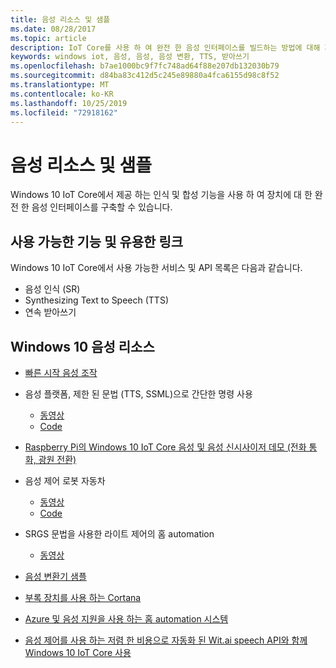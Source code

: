 ```yaml
---
title: 음성 리소스 및 샘플
ms.date: 08/28/2017
ms.topic: article
description: IoT Core를 사용 하 여 완전 한 음성 인터페이스를 빌드하는 방법에 대해 자세히 알아보세요.
keywords: windows iot, 음성, 음성, 음성 변환, TTS, 받아쓰기
ms.openlocfilehash: b7ae1000bc9f7fc748ad64f88e207db132030b79
ms.sourcegitcommit: d84ba83c412d5c245e89880a4fca6155d98c8f52
ms.translationtype: MT
ms.contentlocale: ko-KR
ms.lasthandoff: 10/25/2019
ms.locfileid: "72918162"
---
```

# <a name="speech-resources-and-samples"></a>음성 리소스 및 샘플

Windows 10 IoT Core에서 제공 하는 인식 및 합성 기능을 사용 하 여 장치에 대 한 완전 한 음성 인터페이스를 구축할 수 있습니다.

## <a name="whats-available-and-useful-links"></a>사용 가능한 기능 및 유용한 링크

Windows 10 IoT Core에서 사용 가능한 서비스 및 API 목록은 다음과 같습니다.

* 음성 인식 (SR)
* Synthesizing Text to Speech (TTS)
* 연속 받아쓰기

## <a name="windows-10-speech-resources"></a>Windows 10 음성 리소스

* [빠른 시작 음성 조작](https://msdn.microsoft.com/library/windows/apps/xaml/dn630426.aspx)

* 음성 플랫폼, 제한 된 문법 (TTS, SSML)으로 간단한 명령 사용
  * [동영상](https://www.youtube.com/watch?v=GiDvBhfNnjU) 
  * [Code](https://github.com/Microsoft/Windows-universal-samples/tree/master/Samples/SpeechRecognitionAndSynthesis) 

* [Raspberry Pi의 Windows 10 IoT Core 음성 및 음성 신시사이저 데모 (전화 통화, 광원 전환)](https://www.youtube.com/watch?v=HstKdcP9XRA)

* 음성 제어 로봇 자동차 
  * [동영상](https://www.youtube.com/watch?v=vxUOTgechd4) 
  * [Code](https://www.hackster.io/AnuragVasanwala/speech-controlled-robot-49744c)

* SRGS 문법을 사용한 라이트 제어의 홈 automation 
  * [동영상](https://www.youtube.com/watch?v=MN18Uo_063g)

* [음성 변환기 샘플](https://developer.microsoft.com/en-us/windows/iot/samples/speechtranslator)

* [부록 장치를 사용 하는 Cortana](https://microsoft.hackster.io/ada-plasma-1f5c36/windows-iot-device-interactive-with-cortana-046906?ref=platform&ref_id=4087_trending___&offset=16)

* [Azure 및 음성 지원을 사용 하는 홈 automation 시스템](https://microsoft.hackster.io/rishabhbanga/complete-home-automation-system-with-azure-and-voice-assistance-8aa5fd?ref=search&ref_id=speech&offset=1)

* [음성 제어를 사용 하는 저렴 한 비용으로 자동화 된 Wit.ai speech API와 함께 Windows 10 IoT Core 사용](https://microsoft.hackster.io/michael-gillett/dorm-automation-9fed01?ref=search&ref_id=speech&offset=2)

